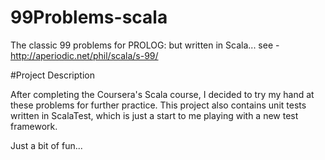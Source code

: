 # 99Problems-scala
The classic 99 problems for PROLOG: but written in Scala... see - http://aperiodic.net/phil/scala/s-99/

#Project Description

After completing the Coursera's Scala course, I decided to try my hand at these problems for further practice.
This project also contains unit tests written in ScalaTest, which is just a start to me playing with a new test framework.

Just a bit of fun...

